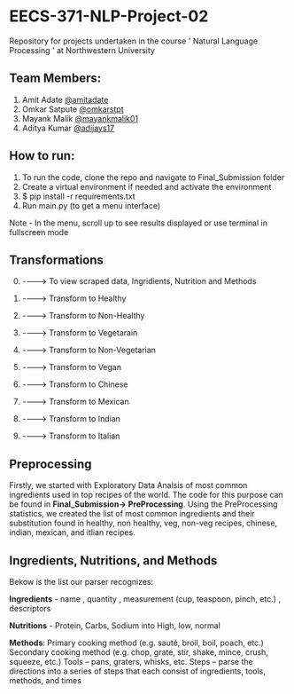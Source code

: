 # EECS-371-NLP-Project-02
Repository for projects undertaken in the course ' Natural Language Processing ' at Northwestern University

## Team Members:

1. Amit Adate [@amitadate](https://github.com/amitadate)
2. Omkar Satpute [@omkarstpt](https://github.com/omkarstpt)
3. Mayank Malik [@mayankmalik01](https://github.com/mayankmalik01)
4. Aditya Kumar [@adijays17](https://github.com/adijays17)

## How to run:
1. To run the code, clone the repo and navigate to Final_Submission folder
2. Create a virtual environment if needed and activate the environment
3. $ pip install -r  requirements.txt
4. Run main.py (to get a menu interface)

Note - In the menu, scroll up to see results displayed or use terminal in fullscreen mode

## Transformations

0) ----> To view scraped data, Ingridients, Nutrition and Methods

1) ----> Transform to Healthy

2) ----> Transform to Non-Healthy

3) ----> Transform to Vegetarain

4) ----> Transform to Non-Vegetarian

5) ----> Transform to Vegan

6) ----> Transform to Chinese

7) ----> Transform to Mexican

8) ----> Transform to Indian

9) ----> Transform to Italian

## Preprocessing

Firstly, we started with Exploratory Data Analsis of most common ingredients used in top recipes of the world. The code for this purpose can be found in **Final_Submission-> PreProcessing**. Using the PreProcessing statistics, we created the list of most common ingredients  and their substitution found in healthy, non healthy, veg, non-veg recipes, chinese, indian, mexican, and itlian recipes.

## Ingredients, Nutritions, and Methods

Bekow is the list our parser recognizes:

  **Ingredients** - name , quantity , measurement (cup, teaspoon, pinch, etc.) , descriptors
  
  **Nutritions** - Protein, Carbs, Sodium into High, low, normal
  
  **Methods**:
  Primary cooking method (e.g. sauté, broil, boil, poach, etc.)
  Secondary cooking method (e.g. chop, grate, stir, shake, mince, crush, squeeze, etc.)
  Tools – pans, graters, whisks, etc.
  Steps – parse the directions into a series of steps that each consist of ingredients, tools, methods, and times
